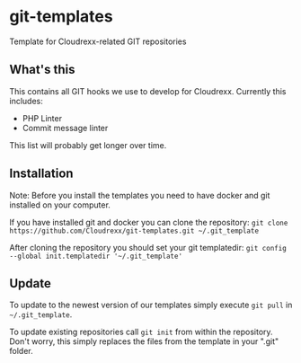 # git-templates
Template for Cloudrexx-related GIT repositories

## What's this
This contains all GIT hooks we use to develop for Cloudrexx. Currently this includes:
- PHP Linter
- Commit message linter

This list will probably get longer over time.

## Installation
Note: Before you install the templates you need to have docker and git installed on your computer.

If you have installed git and docker you can clone the repository:
`git clone https://github.com/Cloudrexx/git-templates.git ~/.git_template`

After cloning the repository you should set your git templatedir:
`git config --global init.templatedir '~/.git_template'` 

## Update
To update to the newest version of our templates simply execute `git pull` in `~/.git_template`.

To update existing repositories call `git init` from within the repository. Don't worry, this simply replaces the files from the template in your ".git" folder.
